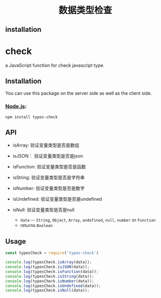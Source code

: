 # <center>数据类型检查</center>

## installation

# check
a JavaScript function for check javascript type.

## Installation

You can use this package on the server side as well as the client side.


### [Node.js](http://nodejs.org/):

~~~
npm install types-check
~~~


## API

* isArray:  验证变量类型是否是数组
* isJSON： 验证变量类型是否是json
* isFunction: 验证变量类型是否是函数
* isString: 验证变量类型是否是字符串
* isNumber: 验证变量类型是否是数字
* isUndefined: 验证变量类型是否是undefined
* isNull: 验证变量类型是否是null

  * `data` -- `String`, `Object`, `Array`, `undefined`, `null`, `number` or `Function`
  * returns `Boolean`


## Usage

~~~ javascript
const typesCheck = require('types-check')

console.log(typesCheck.isArray(data));
console.log(typesCheck.isJSON(data));
console.log(typesCheck.isFunction(data));
console.log(typesCheck.isString(data));
console.log(typesCheck.isNumber(data));
console.log(typesCheck.isUndefined(data));
console.log(typesCheck.isNull(data));

~~~